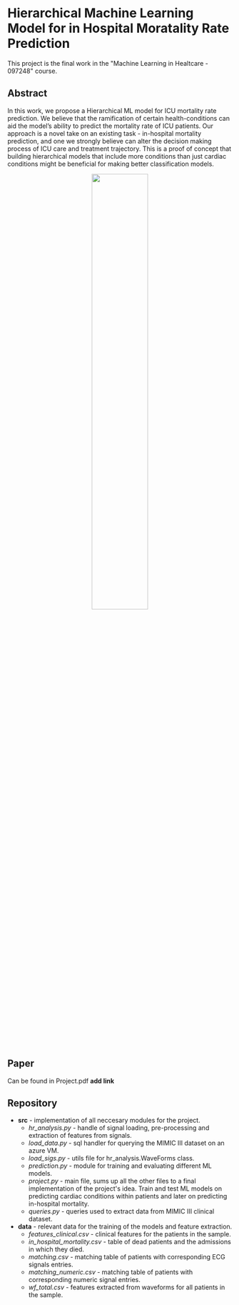 # Hierarchical Machine Learning Model for in Hospital Moratality Rate Prediction
This project is the final work in the "Machine Learning in Healtcare - 097248" course.

## Abstract
In this work, we propose a Hierarchical ML model for ICU mortality rate prediction. We believe that the ramification of certain health-conditions can aid the model’s ability to predict the mortality rate of ICU patients. Our approach is a novel take on an existing task - in-hospital mortality prediction, and one we strongly believe can alter the decision making process of ICU care and treatment trajectory. This is a proof of concept that building hierarchical models that include more conditions than just cardiac conditions might be beneficial for making better classification models.

<p align="center">
<img align="center" src="https://user-images.githubusercontent.com/74211354/98663062-444aad80-2351-11eb-9d5a-c09be1edfaf3.png" width="50%"></img>
</p>

## Paper
Can be found in Project.pdf **add link**

## Repository 
* **src** - implementation of all neccesary modules for the project.
  * _hr_analysis.py_ - handle of signal loading, pre-processing and extraction of features from signals.
  * _load_data.py_ - sql handler for querying the MIMIC III dataset on an azure VM.
  * _load_sigs.py_ - utils file for hr_analysis.WaveForms class.
  * _prediction.py_ - module for training and evaluating different ML models.
  * _project.py_ - main file, sums up all the other files to a final implementation of the project's idea. Train and test ML models on predicting cardiac conditions within patients and later on predicting in-hospital mortality.
  * _queries.py_ - queries used to extract data from MIMIC III clinical dataset.
* **data** - relevant data for the training of the models and feature extraction.
  * _features_clinical.csv_ - clinical features for the patients in the sample.
  * _in_hospital_mortality.csv_ - table of dead patients and the admissions in which they died.
  * _matching.csv_ - matching table of patients with corresponding ECG signals entries.
  * _matching_numeric.csv_ - matching table of patients with corresponding numeric signal entries.
  * _wf_total.csv_ - features extracted from waveforms for all patients in the sample.
